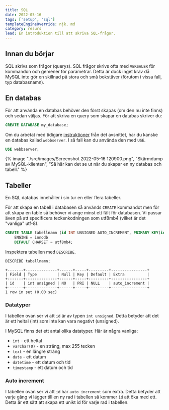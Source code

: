 ```yaml
---
title: SQL
date: 2022-05-16
tags: ['setup', 'sql']
templateEngineOverride: njk, md
category: resurs
lead: En introduktion till att skriva SQL-frågor.
---
```


## Innan du börjar

SQL skrivs som frågor (querys). SQL frågor skrivs ofta med `VERSALER` för kommandon och gemener för parametrar. Detta är dock inget krav då MySQL inte gör en skillnad på stora och små bokstäver (förutom i vissa fall, typ databasnamn).
## En databas

 För att använda en databas behöver den först skapas (om den nu inte finns) och sedan väljas. För att skriva en query som skapar en databas skriver du:

```sql
CREATE DATABASE my_database;
```

Om du arbetat med tidigare [instruktioner](/posts/webbserver/#mysql) från det avsnittet, har du kanske en databas kallad `webbserver`. I så fall kan du använda den med `USE`.

```sql
USE webbserver;
```

{% image "./src/images/Screenshot 2022-05-16 120900.png", "Skärmdump av MySQL-klienten", "Så här kan det se ut när du skapar en ny databas och tabell." %}

## Tabeller

En SQL databas innehåller i sin tur en eller flera tabeller.

För att skapa en tabell i databasen så används `CREATE` kommandot men för att skapa en table så behöver vi ange minst ett fält för databasen. Vi passar även på att specificera teckenkodningen som utf8mb4 (vilket är det "vanliga" utf-8).

```sql
CREATE TABLE tabellnamn (id INT UNSIGNED AUTO_INCREMENT, PRIMARY KEY(id))
    ENGINE = innodb
    DEFAULT CHARSET = utf8mb4;
```

Inspektera tabellen med `DESCRIBE`.

```
DESCRIBE tabellnamn;

+-------+--------------+------+-----+---------+----------------+
| Field | Type         | Null | Key | Default | Extra          |
+-------+--------------+------+-----+---------+----------------+
| id    | int unsigned | NO   | PRI | NULL    | auto_increment |
+-------+--------------+------+-----+---------+----------------+
1 row in set (0.00 sec)
```

### Datatyper

I tabellen ovan ser vi att `id` är av typen `int unsigned`. Detta betyder att det är ett heltal (int) som inte kan vara negativt (unsigned).

I MySQL finns det ett antal olika datatyper. Här är några vanliga:

- `int` - ett heltal
- `varchar(0)` - en sträng, max 255 tecken
- `text` - en längre sträng
- `date` - ett datum
- `datetime` - ett datum och tid
- `timestamp` - ett datum och tid

### Auto increment

I tabellen ovan ser vi att `id` har `auto_increment` som extra. Detta betyder att varje gång vi lägger till en ny rad i tabellen så kommer `id` att öka med ett. Detta är ett sätt att skapa ett unikt id för varje rad i tabellen.